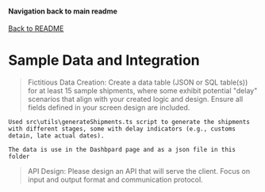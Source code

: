 #### Navigation back to main readme

[Back to README](../../README.md)

# Sample Data and Integration

> Fictitious Data Creation: Create a data table (JSON or SQL table(s)) for at least
> 15 sample shipments, where some exhibit potential "delay" scenarios that align
> with your created logic and design. Ensure all fields defined in your screen
> design are included.

    Used src\utils\generateShipments.ts script to generate the shipments with different stages, some with delay indicators (e.g., customs detain, late actual dates).

    The data is use in the Dashbpard page and as a json file in this folder

> API Design: Please design an API that will serve the client. Focus on input and
> output format and communication protocol.
